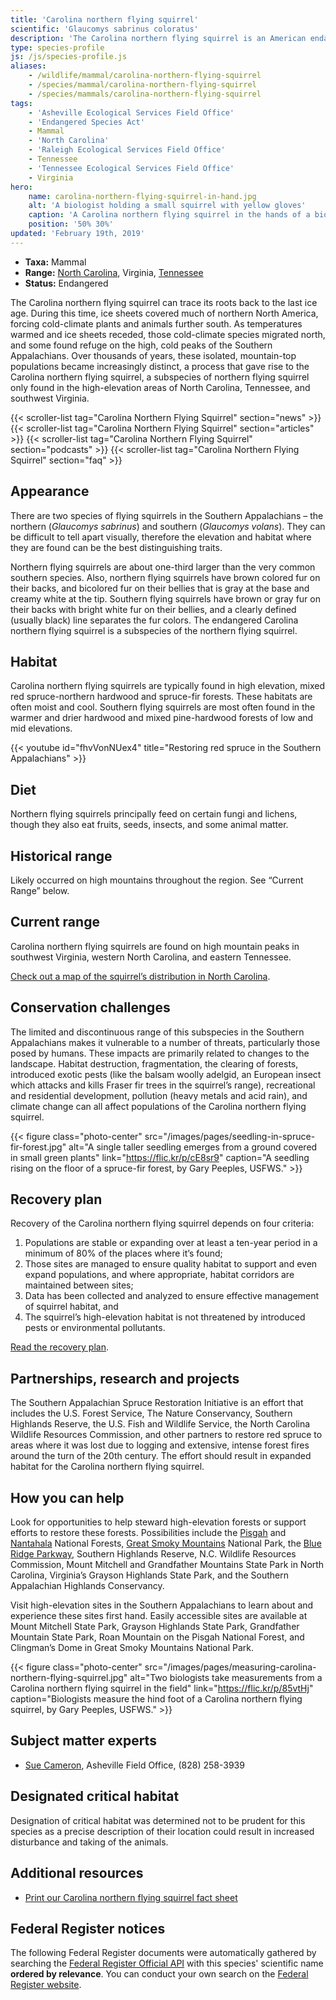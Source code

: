 ```yaml
---
title: 'Carolina northern flying squirrel'
scientific: 'Glaucomys sabrinus coloratus'
description: 'The Carolina northern flying squirrel is an American endangered species found in North Carolina, Virginia and Tennessee. It is typically found at high elevations in mixed red spruce-northern hardwood and spruce-fir forests.'
type: species-profile
js: /js/species-profile.js
aliases:
    - /wildlife/mammal/carolina-northern-flying-squirrel
    - /species/mammal/carolina-northern-flying-squirrel
    - /species/mammals/carolina-northern-flying-squirrel
tags:
    - 'Asheville Ecological Services Field Office'
    - 'Endangered Species Act'
    - Mammal
    - 'North Carolina'
    - 'Raleigh Ecological Services Field Office'
    - Tennessee
    - 'Tennessee Ecological Services Field Office'
    - Virginia
hero:
    name: carolina-northern-flying-squirrel-in-hand.jpg
    alt: 'A biologist holding a small squirrel with yellow gloves'
    caption: 'A Carolina northern flying squirrel in the hands of a biologist. Photo by Sue Cameron, USFWS.'
    position: '50% 30%'
updated: 'February 19th, 2019'
---
```


- **Taxa:** Mammal
- **Range:** [North Carolina](/north-carolina), Virginia, [Tennessee](/tennessee)
- **Status:** Endangered

The Carolina northern flying squirrel can trace its roots back to the last ice age. During this time, ice sheets covered much of northern North America, forcing cold-climate plants and animals further south. As temperatures warmed and ice sheets receded, those cold-climate species migrated north, and some found refuge on the high, cold peaks of the Southern Appalachians.  Over thousands of years, these isolated, mountain-top populations became increasingly distinct, a process that gave rise to the Carolina northern flying squirrel, a subspecies of northern flying squirrel only found in the high-elevation areas of North Carolina, Tennessee, and southwest Virginia.

{{< scroller-list tag="Carolina Northern Flying Squirrel" section="news" >}}
{{< scroller-list tag="Carolina Northern Flying Squirrel" section="articles" >}}
{{< scroller-list tag="Carolina Northern Flying Squirrel" section="podcasts" >}}
{{< scroller-list tag="Carolina Northern Flying Squirrel" section="faq" >}}

## Appearance

There are two species of flying squirrels in the Southern Appalachians – the northern (*Glaucomys sabrinus*) and southern (*Glaucomys volans*). They can be difficult to tell apart visually, therefore the elevation and habitat where they are found can be the best distinguishing traits.

Northern flying squirrels are about one-third larger than the very common southern species. Also, northern flying squirrels have brown colored fur on their backs, and bicolored fur on their bellies that is gray at the base and creamy white at the tip. Southern flying squirrels have brown or gray fur on their backs with bright white fur on their bellies, and a clearly defined (usually black) line separates the fur colors. The endangered Carolina northern flying squirrel is a subspecies of the northern flying squirrel.

## Habitat

Carolina northern flying squirrels are typically found in high elevation, mixed red spruce-northern hardwood and spruce-fir forests. These habitats are often moist and cool.  Southern flying squirrels are most often found in the warmer and drier hardwood and mixed pine-hardwood forests of low and mid elevations.

{{< youtube id="fhvVonNUex4" title="Restoring red spruce in the Southern Appalachians" >}}

## Diet

Northern flying squirrels principally feed on certain fungi and lichens, though they also eat fruits, seeds, insects, and some animal matter.

## Historical range

Likely occurred on high mountains throughout the region. See “Current Range” below.

## Current range

Carolina northern flying squirrels are found on high mountain peaks in southwest Virginia, western North Carolina, and eastern Tennessee.

[Check out a map of the squirrel’s distribution in North Carolina](https://www.fws.gov/raleigh/media/species/mammals/northern_flying_squirrel.gif).

## Conservation challenges

The limited and discontinuous range of this subspecies in the Southern Appalachians makes it vulnerable to a number of threats, particularly those posed by humans. These impacts are primarily related to changes to the landscape. Habitat destruction, fragmentation, the clearing of forests, introduced exotic pests (like the balsam woolly adelgid, an European insect which attacks and kills Fraser fir trees in the squirrel’s range), recreational and residential development, pollution (heavy metals and acid rain), and climate change can all affect populations of the Carolina northern flying squirrel.

{{< figure class="photo-center" src="/images/pages/seedling-in-spruce-fir-forest.jpg" alt="A single taller seedling emerges from a ground covered in small green plants" link="https://flic.kr/p/cE8sr9" caption="A seedling rising on the floor of a spruce-fir forest, by Gary Peeples, USFWS." >}}

## Recovery plan

Recovery of the Carolina northern flying squirrel depends on four criteria:

1. Populations are stable or expanding over at least a ten-year period in a minimum of 80% of the places where it’s found;
2. Those sites are managed to ensure quality habitat to support and even expand populations, and where appropriate, habitat corridors are maintained between sites;
3. Data has been collected and analyzed to ensure effective management of squirrel habitat, and
4. The squirrel’s high-elevation habitat is not threatened by introduced pests or environmental pollutants.

[Read the recovery plan](http://ecos.fws.gov/docs/recovery_plan/900924c.pdf).

## Partnerships, research and projects

The Southern Appalachian Spruce Restoration Initiative is an effort that includes the U.S. Forest Service, The Nature Conservancy, Southern Highlands Reserve, the U.S. Fish and Wildlife Service, the North Carolina Wildlife Resources Commission, and other partners to restore red spruce to areas where it was lost due to logging and extensive, intense forest fires around the turn of the 20th century. The effort should result in expanded habitat for the Carolina northern flying squirrel.

## How you can help

Look for opportunities to help steward high-elevation forests or support efforts to restore these forests. Possibilities include the [Pisgah](http://www.fs.usda.gov/recarea/nfsnc/recarea/?recid=48114) and [Nantahala](http://www.fs.usda.gov/recarea/nfsnc/recreation/horseriding-camping/recarea/?recid=48634&actid=30) National Forests, [Great Smoky Mountains](http://www.nps.gov/grsm/index.htm) National Park, the [Blue Ridge Parkway](http://www.nps.gov/blri/index.htm), Southern Highlands Reserve, N.C. Wildlife Resources Commission, Mount Mitchell and Grandfather Mountains State Park in North Carolina, Virginia’s Grayson Highlands State Park, and the Southern Appalachian Highlands Conservancy.

Visit high-elevation sites in the Southern Appalachians to learn about and experience these sites first hand. Easily accessible sites are available at Mount Mitchell State Park, Grayson Highlands State Park, Grandfather Mountain State Park, Roan Mountain on the Pisgah National Forest, and Clingman’s Dome in Great Smoky Mountains National Park.

{{< figure class="photo-center" src="/images/pages/measuring-carolina-northern-flying-squirrel.jpg" alt="Two biologists take measurements from a Carolina northern flying squirrel in the field" link="https://flic.kr/p/85vtHj" caption="Biologists measure the hind foot of a Carolina northern flying squirrel, by Gary Peeples, USFWS." >}}

## Subject matter experts

- [Sue Cameron](susan_cameron@fws.gov?subject=Carolina+northern+flying+squirrel), Asheville Field Office, (828) 258-3939

## Designated critical habitat

Designation of critical habitat was determined not to be prudent for this species as a precise description of their location could result in increased disturbance and taking of the animals.

## Additional resources

- [Print our Carolina northern flying squirrel fact sheet](/pdf/fact-sheet/carolina-northern-flying-squirrel.pdf)

## Federal Register notices

The following Federal Register documents were automatically gathered by searching the [Federal Register Official API](https://www.federalregister.gov/blog/learn/developers) with this species' scientific name **ordered by relevance**. You can conduct your own search on the [Federal Register website](https://www.federalregister.gov/articles/search).
